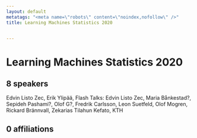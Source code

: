 ```yaml
---
layout: default
metatags: "<meta name=\"robots\" content=\"noindex,nofollow\" />"
title: Learning Machines Statistics 2020


---
```


# Learning Machines Statistics 2020



## 8 speakers

Edvin Listo Zec, Erik Ylipää, Flash Talks: Edvin Listo Zec, Maria Bånkestad?, Sepideh Pashami?, Olof G?, Fredrik Carlsson, Leon Suetfeld, Olof Mogren, Rickard Brännvall, Zekarias Tilahun Kefato, KTH

## 0 affiliations



